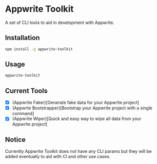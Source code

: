 # Appwrite Toolkit

A set of CLI tools to aid in development with Appwrite.

## Installation

```bash
npm install -g appwrite-toolkit
```

## Usage

```bash
appwrite-toolkit
```

## Current Tools
- [X] (Appwrite Faker)[Generate fake data for your Appwrite project]
- [X] (Appwrte Bootstrapper)[Bootstrap your Appwrite project with a single command]
- [X] (Appwrite Wiper)[Quick and easy way to wipe all data from your Appwrite project]

## Notice
Currently Appwrite Toolkit does not have any CLI params but they will be added eventually to aid with CI and other use cases.